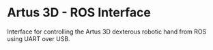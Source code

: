 # Artus 3D - ROS Interface

Interface for controlling the Artus 3D dexterous robotic hand from ROS using UART over USB.
